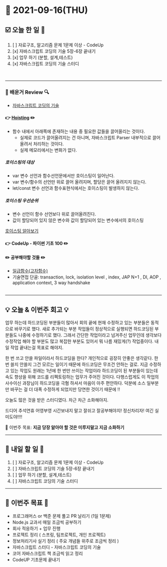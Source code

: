 # 📆 2021-09-16(THU)
## ☑️ 오늘 한 일 📑
1. [ ] 자료구조, 알고리즘 문제 1문제 이상 - CodeUp
2. [x] 자바스크립트 코딩의 기술 5장-6장 끝내기
3. [x] 업무 하기 (분할, 설계,테스트)
4. [x] 자바스크립트 코딩의 기술 스터디 

<br>

***

### 📌️ 배운거 Review 🔍️
- [자바스크립트 코딩의 기술](https://github.com/Kyuwon53/library_books_record/tree/main/Technology_In_Javascript_coding/Chapter05_Loops)
#### 👉 [Hoisting](https://developer.mozilla.org/ko/docs/Glossary/Hoisting) ✏️ 
- 함수 내에서 아래쪽에 존재하는 내용 중 필요한 값들을 끌어올리는 것이다.
    - 실제로 코드가 끌어올려지는 건 아니며, 자바스크립트 Parser 내부적으로 끌어올려서 처리하는 것이다.
    - 실제 메모리에서는 변화가 없다.
    
##### 호이스팅의 대상
- var 변수 선언과 함수선언문에서만 호이스팅이 일어난다.
- var 변수/함수의 선언만 위로 끌어 올려지며, 할당은 끌어 올려지지 않는다.
- let/const 변수 선언과 함수표현식에서는 호이스팅이 발생하지 않는다.

##### 호이스팅 우선순위
- 변수 선언이 함수 선언보다 위로 끌어올려진다.
- 값이 할당되어 있지 않은 변수와 값이 할당되어 있는 변수에서의 호이스팅

[호이스팅 알아보기](https://gmlwjd9405.github.io/2019/04/22/javascript-hoisting.html)


#### 👉 CodeUp - 파이썬 기초 100  ✏️

####  ✏️ 공부해야할 것들  ✏️
- [일급함수(고차함수)](https://developer.mozilla.org/ko/docs/Glossary/First-class_Function) 
- 기술면접 단골:  transaction, lock, isolation level , index, JAP N+1 , DI, AOP , application context, 3 way handshake 
<br><br>

***

## 💡 오늘 & 이번주 회고  💡

업무 하는데 하드코딩된 부분들이 많아서 회의 끝에 현재 수정하고 있는 부분들은 동적으로 바꾸기로 했다. 
새로 추가되는 부분 작업들이 정상적으로 실행되면 하드코딩된 부분들도 나중에 수정하기로 했다. 
그래서 간단한 작업이라고 넘겨주신 업무인데 생각보다 수정작업 해야 할 부분도 많고 복잡한 부분도 있어서 
뭐 나름 재밌게(?) 작업중이다. 내일 작업 끝내는걸 목표로 해야지.

한 번 쓰고 안쓸 파일이라서 하드코딩을 한다? 개인적으로 굉장히 안좋은 생각같다. 한 번 쓸지 안쓸지 그건 모르는 일이기 때문에
하드코딩은 무조건 안하는 걸로. 지금 수정하고 있는 작업도 원래는 1년에 한 번만 쓰이는 작업이라 하드코딩이 된 부분들이 있는데
속도 향상을 위해 코드를 리펙토링하는 업무가 주어진 것이다. 다행스럽게도 이 작업의 사수이신 과장님이 하드코딩을 극혐 하셔서 
마음이 아주 편안하다. 덕분에 소스 일부분만 바꾸는 걸 더 대폭 수정하게 되었지만 당연한 것이기 때문에 !!

오늘도 많은 것을 받은 스터디였다. 차근 차근 소화해야지. 

드디어 추석연휴 어영부영 시간보내지 말고 잘쉬고 잘공부해야지! 정신차리자! 여긴 실미도야!!!! 

🎯 이번주 목표: **지금 당장 알아야 할 것은 미루지말고 지금 소화하기** 

***

## 🎯 내일 할 일 🎯
1. [ ] 자료구조, 알고리즘 문제 1문제 이상 - CodeUp
2. [ ] 자바스크립트 코딩의 기술 5장-6장 끝내기
3. [ ] 업무 하기 (분할, 설계,테스트)
4. [ ] 자바스크립트 코딩의 기술 스터디 

***

## 🏁 이번주 목표 🏁
- 프로그래머스 or 백준 문제 풀고 PR 날리기 (1일 1문제)
- Node.js 교과서 매일 조금씩 공부하기
- 회사 적응하기 + 업무 진행
- 프로젝트 정리 ( 스프링, 팀프로젝트, 개인 프로젝트)
- 정보처리기사 실기 정리 ( 주요 개념들 위주로 조금씩 정리 )
- 자바스크립트 스터디 - 자바스크립트 코딩의 기술
- 코어 자바스크립트 책 조금씩 읽고 정리
- CodeUP 기초문제 끝내기